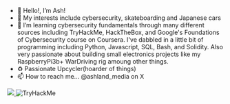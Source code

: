 - 👋 Hello!, I’m Ash!
- 👀 My interests include cybersecurity, skateboarding and Japanese cars
- 🌱 I’m learning cybersecurity fundamentals through many different sources including TryHackMe, HackTheBox, and Google's Foundations of Cybersecurity course on Coursera.
        I've dabbled in a little bit of programming including Python, Javascript, SQL, Bash, and Solidity.
        Also very passionate about building small electronics projects like my RaspberryPi3b+ WarDriving rig amoung other things. 
- ♻️ Passionate Upcycler(hoarder of things)
- 📫 How to reach me... @ashland_media on X

<a href="https://wigle.net">
<img border="0" src="https://wigle.net/bi/k1XMa_l2mdT+7sn2OV9J0w.png">
</a>
 <img src="https://tryhackme-badges.s3.amazonaws.com/AshlandS13.png" alt="TryHackMe">
